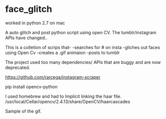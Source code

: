 # face_glitch
worked in python 2.7 on mac

A auto glitch and post python script using open CV. The tumblr/instagram APIs have changed.. 

This is a colletion of scrips that-
-searches for # on insta
-gliches out faces using Open Cv
-creates a .gif animaion
-posts to tumblr

The project used too many dependencies/ APIs that are buggy and are now deprecated.  

https://github.com/rarcega/instagram-scraper


pip install opencv-python

I used homebrew and had to Implicit linking the haar file. 
/usr/local/Cellar/opencv/2.4.13/share/OpenCV/haarcascades

Sample of the gif.
